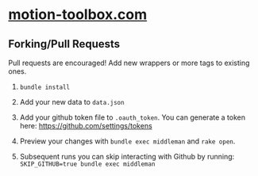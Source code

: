 # [motion-toolbox.com](http://motion-toolbox.com)

## Forking/Pull Requests

Pull requests are encouraged! Add new wrappers or more tags to existing ones.

1. `bundle install`

2. Add your new data to `data.json`

3. Add your github token file to `.oauth_token`. You can generate a token here: https://github.com/settings/tokens

4. Preview your changes with `bundle exec middleman` and `rake open`.

5. Subsequent runs you can skip interacting with Github by running: `SKIP_GITHUB=true bundle exec middleman`
